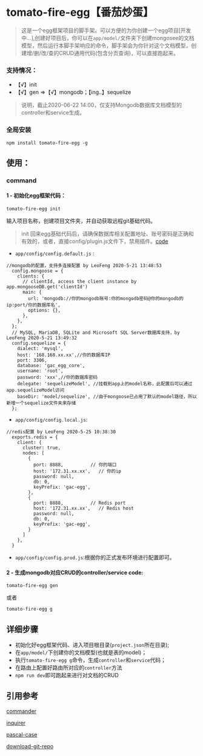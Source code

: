 
# tomato-fire-egg【番茄炒蛋】

> 这是一个egg框架项目的脚手架。可以方便的为你创建一个egg项目[开发中...],创建好项目后，你可以在`app/model/`文件夹下创建mongosee的文档模型，然后运行本脚手架响应的命令，脚手架会为你针对这个文档模型，创建增/删/改/查的CRUD通用代码(包含分页查询)，可以直接跑起来。

### 支持情况：

- 【√】init
- 【√】gen =>【√】mongodb；【ing..】sequelize

> 说明，截止2020-06-22 14:00，仅支持Mongodb数据库文档模型的controller和service生成。

### 全局安装

``` 
npm install tomato-fire-egg -g

```

## 使用：

### command

#### 1 - 初始化egg框架代码：

``` 
tomato-fire-egg init
``` 
输入项目名称，创建项目文件夹，并自动获取远程git基础代码。
> init 回来egg基础代码后，请确保数据库相关配置地址、账号密码是正确和有效的，或者，直接config/plugin.js文件下，禁用插件。[code](https://github.com/LeoFengFromChina/tomato-egg-basic.git)

- `app/config/config.default.js` :
``` 
//mongodb的配置，支持多连接配置 by LeoFeng 2020-5-21 13:48:53
  config.mongoose = {
    clients: {
      // clientId, access the client instance by app.mongooseDB.get('clientId')
      main: {
        url: 'mongodb://你的mongodb账号:你的mongodb密码@你的mongodb的ip:port/你的数据库名',
        options: {},
      },
    },
  };
  // MySQL, MariaDB, SQLite and Microsoft SQL Server数据库支持，by LeoFeng 2020-5-21 13:49:32
  config.sequelize = {
    dialect: 'mysql',
    host: '168.168.xx.xx',//你的数据库IP
    port: 3306,
    database: 'gac_egg_core',
    username: 'root',
    password: 'xxx',//你的数据库密码
    delegate: 'sequelizeModel', //挂载到app上的model名称，此配置后可以通过app.sequelizeModel访问
    baseDir: 'model/sequelize', //由于mongoose已占用了默认的model路径，所以新增一个sequelize文件夹来存储
  };
``` 
- `app/config/config.local.js`:
``` 
//redis配置 by LeoFeng 2020-5-25 10:38:30
  exports.redis = {
    client: {
      cluster: true,
      nodes: [
        {
          port: 8888,          // 你的端口
          host: '172.31.xx.xx',   // 你的ip
          password: null,
          db: 0,
          keyPrefix: 'gac-egg',
        },
        {
          port: 8888,          // Redis port
          host: '172.31.xx.xx',   // Redis host
          password: null,
          db: 0,
          keyPrefix: 'gac-egg',
        }
      ]
    },
  }
``` 
- `app/config/config.prod.js`:根据你的正式发布环境进行配置即可。

#### 2 - 生成mongodb对应CRUD的controller/service code:
``` 
tomato-fire-egg gen
``` 
或者
``` 
tomato-fire-egg g
``` 

## 详细步骤
- 初始化好egg框架代码、进入项目根目录(`project.json`所在目录);
- 在`app/model/`下创建你的文档模型(也就是表的model)；
- 执行`tomato-fire-egg g`命令，生成`controller`和`service`代码；
- 在路由上配置好路由所对应的`controller`方法
- `npm run dev`即可跑起来进行对文档的CRUD

## 引用参考
[commander](https://github.com/tj/commander.js/blob/HEAD/Readme_zh-CN.md)

[inquirer](https://github.com/SBoudrias/Inquirer.js#readme)

[pascal-case](https://www.npmjs.com/package/pascal-case)

[download-git-repo](https://www.npmjs.com/package/download-git-repo)